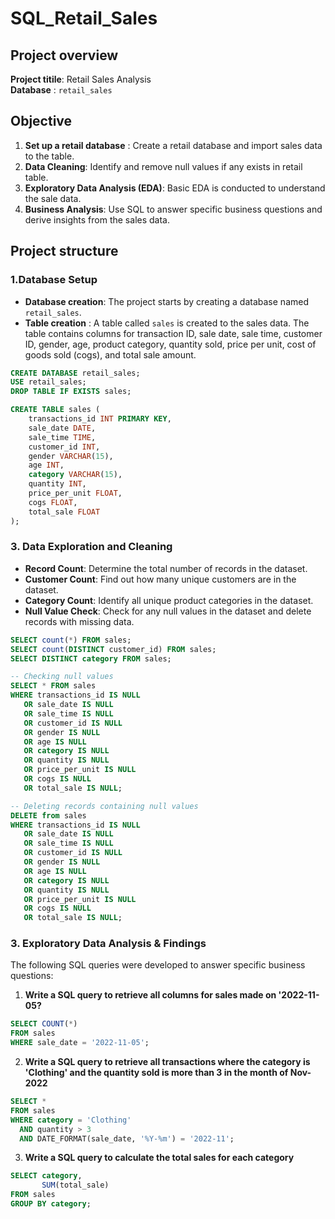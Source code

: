 # SQL_Retail_Sales
## Project overview
**Project titile**: Retail Sales Analysis <br>
**Database** : `retail_sales`
## Objective
1. **Set up a retail database** : Create a retail database and import sales data to the table.
2. **Data Cleaning**: Identify and remove null values if any exists in retail table.
3. **Exploratory Data Analysis (EDA)**: Basic EDA is conducted to understand the sale data.
4. **Business Analysis**: Use SQL to answer specific business questions and derive insights from the sales data.
## Project structure
### 1.Database Setup
- **Database creation**: The project starts by creating a database named `retail_sales`.
- **Table creation** : A table called `sales` is created to the sales data. The table contains columns for transaction ID, sale date, sale time, customer ID, gender, age, product category, quantity sold, price per unit, cost of goods sold (cogs), and total sale amount.
```sql
CREATE DATABASE retail_sales;
USE retail_sales;
DROP TABLE IF EXISTS sales;

CREATE TABLE sales (
    transactions_id INT PRIMARY KEY,
    sale_date DATE,
    sale_time TIME,
    customer_id INT,
    gender VARCHAR(15),
    age INT,
    category VARCHAR(15),
    quantity INT,
    price_per_unit FLOAT,
    cogs FLOAT,
    total_sale FLOAT
);
```
### 3. Data Exploration and Cleaning
- **Record Count**: Determine the total number of records in the dataset.
- **Customer Count**: Find out how many unique customers are in the dataset.
- **Category Count**: Identify all unique product categories in the dataset.
- **Null Value Check**: Check for any null values in the dataset and delete records with missing data.
```sql
SELECT count(*) FROM sales;
SELECT count(DISTINCT customer_id) FROM sales;
SELECT DISTINCT category FROM sales;

-- Checking null values
SELECT * FROM sales
WHERE transactions_id IS NULL
   OR sale_date IS NULL
   OR sale_time IS NULL
   OR customer_id IS NULL
   OR gender IS NULL
   OR age IS NULL
   OR category IS NULL
   OR quantity IS NULL
   OR price_per_unit IS NULL
   OR cogs IS NULL
   OR total_sale IS NULL;

-- Deleting records containing null values
DELETE from sales
WHERE transactions_id IS NULL
   OR sale_date IS NULL
   OR sale_time IS NULL
   OR customer_id IS NULL
   OR gender IS NULL
   OR age IS NULL
   OR category IS NULL
   OR quantity IS NULL
   OR price_per_unit IS NULL
   OR cogs IS NULL
   OR total_sale IS NULL;

```
### 3. Exploratory Data Analysis & Findings
The following SQL queries were developed to answer specific business questions:

1. **Write a SQL query to retrieve all columns for sales made on '2022-11-05?**
```sql
SELECT COUNT(*)
FROM sales
WHERE sale_date = '2022-11-05';
```
2. **Write a SQL query to retrieve all transactions where the category is 'Clothing' and the quantity sold is more than 3 in the month of Nov-2022**
```sql
SELECT *
FROM sales
WHERE category = 'Clothing'
  AND quantity > 3
  AND DATE_FORMAT(sale_date, '%Y-%m') = '2022-11';
```
3. **Write a SQL query to calculate the total sales for each category**
```sql
SELECT category, 
       SUM(total_sale)
FROM sales
GROUP BY category;
```

